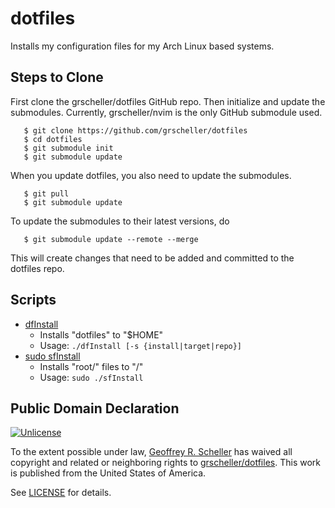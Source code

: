 # dotfiles

Installs my configuration files for my Arch Linux based systems.

## Steps to Clone

First clone the grscheller/dotfiles GitHub repo.  Then initialize and
update the submodules.  Currently, grscheller/nvim is the only GitHub
submodule used.


```
   $ git clone https://github.com/grscheller/dotfiles
   $ cd dotfiles
   $ git submodule init
   $ git submodule update
```

When you update dotfiles, you also need to update the submodules.

```
   $ git pull
   $ git submodule update
```

To update the submodules to their latest versions, do

```
   $ git submodule update --remote --merge
```

This will create changes that need to be added and committed to the
dotfiles repo.

## Scripts

* [dfInstall](dfInstall)
  * Installs "dotfiles" to "$HOME"
  * Usage: `./dfInstall [-s {install|target|repo}]`
* [sudo sfInstall](sfInstall)
  * Installs "root/" files to "/"
  * Usage: `sudo ./sfInstall`

## Public Domain Declaration

<p xmlns:dct="http://purl.org/dc/terms/"
   xmlns:vcard="http://www.w3.org/2001/vcard-rdf/3.0#">
  <a rel="license"
     href="http://creativecommons.org/publicdomain/zero/1.0/">
     <img src="http://i.creativecommons.org/p/zero/1.0/88x31.png"
          style="border-style: none;"
          alt="Unlicense"></a>

  To the extent possible under law,
  [Geoffrey R. Scheller](https://github.com/grscheller)
  has waived all copyright and related or neighboring rights
  to [grscheller/dotfiles](https://github.com/grscheller/dotfiles).
  This work is published from the United States of America.
</p>

See [LICENSE](LICENSE) for details.
